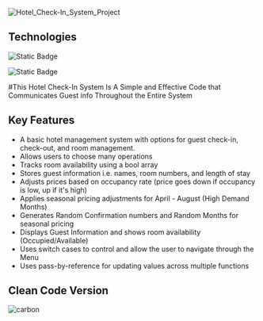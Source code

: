 ![Hotel_Check-In_System_Project](https://github.com/user-attachments/assets/6b31cc39-0b69-47f6-9baf-95f3c7301d25)


## Technologies
![Static Badge](https://img.shields.io/badge/C%2B%2B%20-%20?style=for-the-badge&logo=c%2B%2B&labelColor=black)


![Static Badge](https://img.shields.io/badge/Xcode%20-%20?style=for-the-badge&logo=Xcode&labelColor=black)

#This Hotel Check-In System Is A Simple and Effective Code that Communicates Guest info Throughout the Entire System 

## Key Features
- A basic hotel management system with options for guest check-in, check-out, and room management.
- Allows users to choose many operations
- Tracks room availability using a bool array
- Stores guest information i.e. names, room numbers, and length of stay
- Adjusts prices based on occupancy rate (price goes down if occupancy is low, up if it's high)
- Applies seasonal pricing adjustments for April - August (High Demand Months)
- Generates Random Confirmation numbers and Random Months for seasonal pricing
- Displays Guest Information and shows room availability (Occupied/Available)
- Uses switch cases to control and allow the user to navigate through the Menu
- Uses pass-by-reference for updating values across multiple functions

  


## Clean Code Version
![carbon](https://github.com/user-attachments/assets/cc44639c-f685-4274-bb43-4cc974702603)
